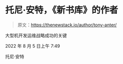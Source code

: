 # 托尼·安特，《新书库》的作者

> 原文：<https://thenewstack.io/author/tony-anter/>

大型机开发运维战略成功的关键

2022 年 8 月 5 日上午 7:49

托尼·安特